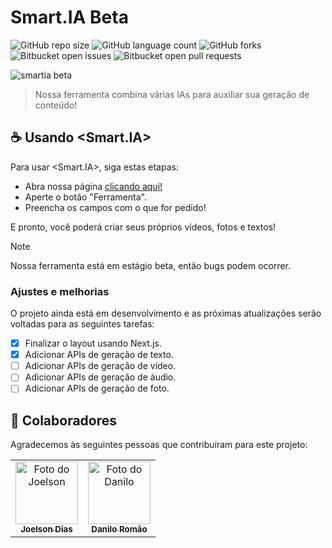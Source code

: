 # Smart.IA Beta

![GitHub repo size](https://img.shields.io/github/repo-size/iuricode/README-template?style=for-the-badge)
![GitHub language count](https://img.shields.io/github/languages/count/iuricode/README-template?style=for-the-badge)
![GitHub forks](https://img.shields.io/github/forks/iuricode/README-template?style=for-the-badge)
![Bitbucket open issues](https://img.shields.io/bitbucket/issues/iuricode/README-template?style=for-the-badge)
![Bitbucket open pull requests](https://img.shields.io/bitbucket/pr-raw/iuricode/README-template?style=for-the-badge)

<img src="./img/smartia.png" alt="smartia beta">

> Nossa ferramenta combina várias IAs para auxiliar sua geração de conteúdo!

## ☕ Usando <Smart.IA>

Para usar <Smart.IA>, siga estas etapas:

- Abra nossa página <a href="https://idrispukke.github.io/smartia-tcc/">clicando aqui!</a>
- Aperte o botão "Ferramenta".
- Preencha os campos com o que for pedido!

E pronto, você poderá criar seus próprios vídeos, fotos e textos!

> [!NOTE]
> Nossa ferramenta está em estágio beta, então bugs podem ocorrer. 

### Ajustes e melhorias

O projeto ainda está em desenvolvimento e as próximas atualizações serão voltadas para as seguintes tarefas:

- [x] Finalizar o layout usando Next.js.
- [x] Adicionar APIs de geração de texto.
- [ ] Adicionar APIs de geração de vídeo.
- [ ] Adicionar APIs de geração de áudio.
- [ ] Adicionar APIs de geração de foto.

## 🤝 Colaboradores

Agradecemos às seguintes pessoas que contribuíram para este projeto:

<table>
  <tr>
    <td align="center">
      <a href="https://github.com/joelsondiasti" title="blank">
        <img src="https://avatars.githubusercontent.com/u/38875073?v=4" width="100px;" alt="Foto do Joelson"/><br>
        <sub>
          <b>Joelson Dias</b>
        </sub>
      </a>
    </td>
    <td align="center">
      <a href="https://github.com/DaniloDevs" title="blank">
        <img src="https://avatars.githubusercontent.com/u/106762799?v=4" width="100px;" alt="Foto do Danilo"/><br>
        <sub>
          <b>Danilo Romão</b>
        </sub>
      </a>
    </td>
  </tr>
</table>
